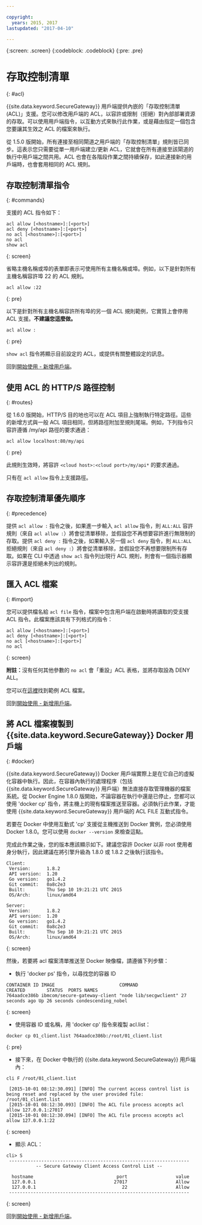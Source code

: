 ```yaml
---

copyright:
  years: 2015, 2017
lastupdated: "2017-04-10"

---
```

{:screen: .screen}
{:codeblock: .codeblock}
{:pre: .pre}

# 存取控制清單
{: #acl}

{{site.data.keyword.SecureGateway}} 用戶端提供內嵌的「存取控制清單 (ACL)」支援。您可以修改用戶端的 ACL，以容許或限制（拒絕）對內部部署資源的存取。可以使用用戶端指令，以互動方式來執行此作業，或是藉由指定一個包含您要讓其生效之 ACL 的檔案來執行。

從 1.5.0 版開始，所有連接至相同閘道之用戶端的「存取控制清單」規則皆已同步。這表示您只需要從單一用戶端建立/更新 ACL，它就會在所有連接至該閘道的執行中用戶端之間共用。ACL 也會在各階段作業之間持續保存，如此連接新的用戶端時，也會套用相同的 ACL 規則。

## 存取控制清單指令
{: #commands}

支援的 ACL 指令如下：

```
acl allow [<hostname>]:[<port>]
acl deny [<hostname>]:[<port>]
no acl [<hostname>]:[<port>]
no acl
show acl
```
{: screen}

省略主機名稱或埠的表單即表示可使用所有主機名稱或埠。例如，以下是針對所有主機名稱容許埠 22 的 ACL 規則。

```
acl allow :22
```
{: pre}

以下是針對所有主機名稱容許所有埠的另一個 ACL 規則範例，它實質上會停用 ACL 支援。<b>不建議您這麼做。</b>

```
acl allow :
```
{: pre}

`show acl` 指令將顯示目前設定的 ACL，或提供有關整體設定的訊息。

回到[開始使用 - 新增用戶端](/docs/services/SecureGateway/securegateway_client.html)。

## 使用 ACL 的 HTTP/S 路徑控制
{: #routes}

從 1.6.0 版開始，HTTP/S 目的地也可以在 ACL 項目上強制執行特定路徑。這些的新增方式與一般 ACL 項目相同，但將路徑附加至規則尾端。例如，下列指令只容許遵循 /my/api 路徑的要求通過：

```
acl allow localhost:80/my/api
```
{: pre}

此規則生效時，將容許 `<cloud host>:<cloud port>/my/api*` 的要求通過。

只有在 `acl allow` 指令上支援路徑。

## 存取控制清單優先順序
{: #precedence}

提供 `acl allow :` 指令之後，如果進一步輸入 `acl allow` 指令，則 `ALL:ALL` 容許規則（來自 `acl allow :`）將會從清單移除，並假設您不再想要容許進行無限制的存取。提供 `acl deny :` 指令之後，如果輸入另一個 `acl deny` 指令，則 `ALL:ALL` 拒絕規則（來自 `acl deny :`）將會從清單移除，並假設您不再想要限制所有存取。如果在 CLI 中透過
`show acl` 指令列出現行 ACL 規則，則會有一個指示器顯示容許還是拒絕未列出的規則。

## 匯入 ACL 檔案
{: #import}

您可以提供檔名給 `acl file` 指令，檔案中包含用戶端在啟動時將讀取的受支援 ACL 指令。此檔案應該具有下列格式的指令：

```
acl allow [<hostname>]:[<port>]
acl deny [<hostname>]:[<port>]
no acl [<hostname>]:[<port>]
no acl
```
{: screen}

<b>附註：</b>沒有任何其他參數的 `no acl` 會「重設」ACL 表格，並將存取設為 DENY ALL。

您可以在[這裡](/docs/services/SecureGateway/securegateway_acl-file.html)找到範例 ACL 檔案。

回到[開始使用 - 新增用戶端](/docs/services/SecureGateway/securegateway_client.html)。

## 將 ACL 檔案複製到 {{site.data.keyword.SecureGateway}} Docker 用戶端
{: #docker}

{{site.data.keyword.SecureGateway}} Docker 用戶端實際上是在它自己的虛擬化容器中執行。因此，在容器內執行的處理程序（包括 {{site.data.keyword.SecureGateway}} 用戶端）無法直接存取管理機器的檔案系統。從 Docker Engine 1.8.0 版開始，不論容器在執行中還是已停止，您都可以使用 'docker cp' 指令，將主機上的現有檔案推送至容器。必須執行此作業，才能使用 {{site.data.keyword.SecureGateway}} 用戶端的 ACL FILE 互動式指令。

若要在 Docker 中使用互動式 'cp' 支援從主機推送到 Docker 實例，您必須使用 Docker 1.8.0。您可以使用 `docker --version` 來檢查這點。

完成此作業之後，您的版本應該顯示如下。建議您容許 Docker 以非 root 使用者身分執行，因此建議在將引擎升級為 1.8.0 或 1.8.2 之後執行該指令。

```
Client:
 Version:      1.8.2
 API version:  1.20
 Go version:   go1.4.2
 Git commit:   0a8c2e3
 Built:        Thu Sep 10 19:21:21 UTC 2015
 OS/Arch:      linux/amd64

Server:
 Version:      1.8.2
 API version:  1.20
 Go version:   go1.4.2
 Git commit:   0a8c2e3
 Built:        Thu Sep 10 19:21:21 UTC 2015
 OS/Arch:      linux/amd64
```
{: screen}

然後，若要將 acl 檔案清單推送至 Docker 映像檔，請遵循下列步驟：

- 執行 'docker ps' 指令，以尋找您的容器 ID

```
CONTAINER ID IMAGE                        COMMAND                CREATED        STATUS  PORTS NAMES
764aadce386b ibmcom/secure-gateway-client "node lib/secgwclient" 27 seconds ago Up 26 seconds condescending_nobel
```
{: screen}

- 使用容器 ID 或名稱，用 'docker cp' 指令來複製 acl.list：

```
docker cp 01_client.list 764aadce386b:/root/01_client.list
```
{: pre}

- 接下來，在 Docker 中執行的 {{site.data.keyword.SecureGateway}} 用戶端內：

```
cli F /root/01_client.list

 [2015-10-01 08:12:30.091] [INFO] The current access control list is being reset and replaced by the user provided file: /root/01_client.list
 [2015-10-01 08:12:30.093] [INFO] The ACL file process accepts acl allow 127.0.0.1:27017
 [2015-10-01 08:12:30.094] [INFO] The ACL file process accepts acl allow 127.0.0.1:22
```
{: screen}

- 顯示 ACL：

```
cli> S
 -------------------------------------------------------------------
           -- Secure Gateway Client Access Control List --          

  hostname                               port                  value
  127.0.0.1                             27017                  Allow
  127.0.0.1                                22                  Allow
 -------------------------------------------------------------------
```
{: screen}

回到[開始使用 - 新增用戶端](/docs/services/SecureGateway/securegateway_client.html)。
